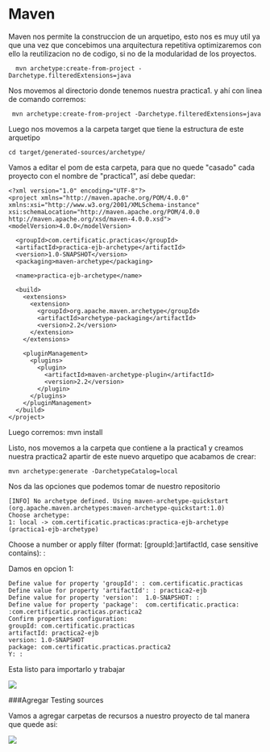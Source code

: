 # Maven 

Maven nos permite la construccion de un arquetipo, esto nos es muy util ya que una vez que concebimos una arquitectura
repetitiva optimizaremos con ello la reutilizacion no de codigo, si no de la modularidad de los proyectos.


      mvn archetype:create-from-project -Darchetype.filteredExtensions=java

Nos movemos al directorio donde tenemos nuestra practica1. y ahí con linea de comando corremos:

     mvn archetype:create-from-project -Darchetype.filteredExtensions=java

Luego nos movemos a la carpeta target que tiene la estructura de este arquetipo

    cd target/generated-sources/archetype/

Vamos a editar el pom de esta carpeta, para que no quede "casado" cada proyecto con el nombre de "practica1", así debe quedar:

    <?xml version="1.0" encoding="UTF-8"?>
    <project xmlns="http://maven.apache.org/POM/4.0.0" xmlns:xsi="http://www.w3.org/2001/XMLSchema-instance"      xsi:schemaLocation="http://maven.apache.org/POM/4.0.0 http://maven.apache.org/xsd/maven-4.0.0.xsd">
    <modelVersion>4.0.0</modelVersion>

      <groupId>com.certificatic.practicas</groupId>
      <artifactId>practica-ejb-archetype</artifactId>
      <version>1.0-SNAPSHOT</version>
      <packaging>maven-archetype</packaging>

      <name>practica-ejb-archetype</name>

      <build>
        <extensions>
          <extension>
            <groupId>org.apache.maven.archetype</groupId>
            <artifactId>archetype-packaging</artifactId>
            <version>2.2</version>
          </extension>
        </extensions>

        <pluginManagement>
          <plugins>
            <plugin>
              <artifactId>maven-archetype-plugin</artifactId>
              <version>2.2</version>
            </plugin>
          </plugins>
        </pluginManagement>
      </build>
    </project>


Luego corremos:
    mvn install

Listo, nos movemos a la carpeta que contiene a la practica1  y creamos nuestra practica2 apartir de este nuevo arquetipo que acabamos de crear:

    mvn archetype:generate -DarchetypeCatalog=local

Nos da las opciones que podemos tomar de nuestro repositorio

    [INFO] No archetype defined. Using maven-archetype-quickstart (org.apache.maven.archetypes:maven-archetype-quickstart:1.0)
    Choose archetype:
    1: local -> com.certificatic.practicas:practica-ejb-archetype (practica1-ejb-archetype)
Choose a number or apply filter (format: [groupId:]artifactId, case sensitive contains): :

Damos en opcion 1:

    Define value for property 'groupId': : com.certificatic.practicas
    Define value for property 'artifactId': : practica2-ejb
    Define value for property 'version':  1.0-SNAPSHOT: :
    Define value for property 'package':  com.certificatic.practica: :com.certificatic.practicas.practica2
    Confirm properties configuration:
    groupId: com.certificatic.practicas
    artifactId: practica2-ejb
    version: 1.0-SNAPSHOT
    package: com.certificatic.practicas.practica2
    Y: :

Esta listo para importarlo y trabajar

![](http://snag.gy/ylCHn.jpg)


###Agregar Testing sources

Vamos a agregar carpetas de recursos a nuestro proyecto de tal manera que quede asi:

![](http://snag.gy/QOQ44.jpg)
